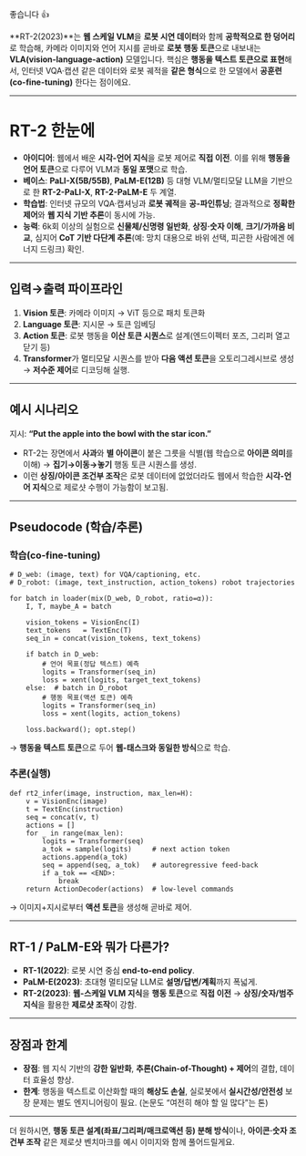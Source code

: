 좋습니다 👍

**RT-2(2023)**는 **웹 스케일 VLM**을 **로봇 시연 데이터**와 함께 **공학적으로 한 덩어리**로 학습해, 카메라 이미지와 언어 지시를 곧바로 **로봇 행동 토큰**으로 내보내는 **VLA(vision-language-action)** 모델입니다. 핵심은 **행동을 텍스트 토큰으로 표현**해서, 인터넷 VQA·캡션 같은 데이터와 로봇 궤적을 **같은 형식**으로 한 모델에서 **공훈련(co-fine-tuning)** 한다는 점이에요. 



------





# **RT-2 한눈에**





- **아이디어**: 웹에서 배운 **시각-언어 지식**을 로봇 제어로 **직접 이전**. 이를 위해 **행동을 언어 토큰**으로 다루어 VLM과 **동일 포맷**으로 학습. 
- **베이스**: **PaLI-X(5B/55B)**, **PaLM-E(12B)** 등 대형 VLM/멀티모달 LLM을 기반으로 한 **RT-2-PaLI-X**, **RT-2-PaLM-E** 두 계열. 
- **학습법**: 인터넷 규모의 VQA·캡셔닝과 **로봇 궤적**을 **공-파인튜닝**; 결과적으로 **정확한 제어**와 **웹 지식 기반 추론**이 동시에 가능. 
- **능력**: 6k회 이상의 실험으로 **신물체/신명령 일반화**, **상징·숫자 이해**, **크기/가까움 비교**, 심지어 **CoT 기반 다단계 추론**(예: 망치 대용으로 바위 선택, 피곤한 사람에겐 에너지 드링크) 확인. 





------





## **입력→출력 파이프라인**





1. **Vision 토큰**: 카메라 이미지 → ViT 등으로 패치 토큰화
2. **Language 토큰**: 지시문 → 토큰 임베딩
3. **Action 토큰**: 로봇 행동을 **이산 토큰 시퀀스**로 설계(엔드이펙터 포즈, 그리퍼 열고닫기 등)
4. **Transformer**가 멀티모달 시퀀스를 받아 **다음 액션 토큰**을 오토리그레시브로 생성 → **저수준 제어**로 디코딩해 실행. 





------





## **예시 시나리오**





지시: **“Put the apple into the bowl with the star icon.”**



- RT-2는 장면에서 **사과**와 **별 아이콘**이 붙은 그릇을 식별(웹 학습으로 **아이콘 의미**를 이해) → **집기→이동→놓기** 행동 토큰 시퀀스를 생성.
- 이런 **상징/아이콘 조건부 조작**은 로봇 데이터에 없었더라도 웹에서 학습한 **시각-언어 지식**으로 제로샷 수행이 가능함이 보고됨. 





------





## **Pseudocode (학습/추론)**







### **학습(co-fine-tuning)**



```
# D_web: (image, text) for VQA/captioning, etc.
# D_robot: (image, text_instruction, action_tokens) robot trajectories

for batch in loader(mix(D_web, D_robot, ratio=α)):
    I, T, maybe_A = batch

    vision_tokens = VisionEnc(I)
    text_tokens   = TextEnc(T)
    seq_in = concat(vision_tokens, text_tokens)

    if batch in D_web:
        # 언어 목표(정답 텍스트) 예측
        logits = Transformer(seq_in)
        loss = xent(logits, target_text_tokens)
    else:  # batch in D_robot
        # 행동 목표(액션 토큰) 예측
        logits = Transformer(seq_in)
        loss = xent(logits, action_tokens)

    loss.backward(); opt.step()
```

→ **행동을 텍스트 토큰**으로 두어 **웹-태스크와 동일한 방식**으로 학습. 





### **추론(실행)**



```
def rt2_infer(image, instruction, max_len=H):
    v = VisionEnc(image)
    t = TextEnc(instruction)
    seq = concat(v, t)
    actions = []
    for _ in range(max_len):
        logits = Transformer(seq)
        a_tok = sample(logits)     # next action token
        actions.append(a_tok)
        seq = append(seq, a_tok)   # autoregressive feed-back
        if a_tok == <END>:
            break
    return ActionDecoder(actions)  # low-level commands
```

→ 이미지+지시로부터 **액션 토큰**을 생성해 곧바로 제어. 



------





## **RT-1 / PaLM-E와 뭐가 다른가?**





- **RT-1(2022)**: 로봇 시연 중심 **end-to-end policy**.
- **PaLM-E(2023)**: 초대형 멀티모달 LLM로 **설명/답변/계획**까지 폭넓게.
- **RT-2(2023)**: **웹-스케일 VLM 지식**을 **행동 토큰**으로 **직접 이전** → **상징/숫자/범주 지식**을 활용한 **제로샷 조작**이 강함. 





------





## **장점과 한계**





- **장점**: 웹 지식 기반의 **강한 일반화**, **추론(Chain-of-Thought) + 제어**의 결합, 데이터 효율성 향상. 
- **한계**: 행동을 텍스트로 이산화할 때의 **해상도 손실**, 실로봇에서 **실시간성/안전성** 보장 문제는 별도 엔지니어링이 필요. (논문도 “여전히 해야 할 일 많다”는 톤) 





------



더 원하시면, **행동 토큰 설계(좌표/그리퍼/매크로액션 등) 분해 방식**이나, **아이콘·숫자 조건부 조작** 같은 제로샷 벤치마크를 예시 이미지와 함께 풀어드릴게요.